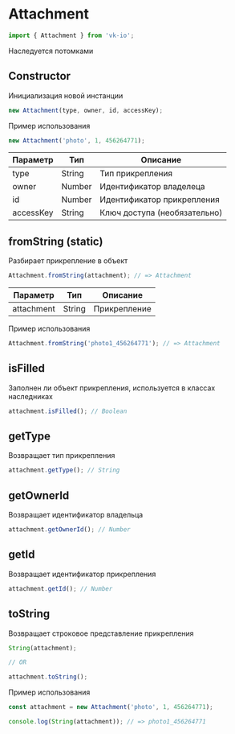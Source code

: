 # Attachment

```js
import { Attachment } from 'vk-io';
```

Наследуется потомками

## Constructor
Инициализация новой инстанции

```js
new Attachment(type, owner, id, accessKey);
```

Пример использования

```js
new Attachment('photo', 1, 456264771);
```

| Параметр  | Тип    | Описание                     |
|-----------|--------|------------------------------|
| type      | String | Тип прикрепления             |
| owner     | Number | Идентификатор владелеца      |
| id        | Number | Идентификатор прикрепления   |
| accessKey | String | Ключ доступа (необязательно) |

## fromString (static)
Разбирает прикрепление в объект

```js
Attachment.fromString(attachment); // => Attachment
```

| Параметр   | Тип    | Описание     |
|------------|--------|--------------|
| attachment | String | Прикрепление |

Пример использования

```js
Attachment.fromString('photo1_456264771'); // => Attachment
```

## isFilled
Заполнен ли объект прикрепления, используется в классах наследниках

```js
attachment.isFilled(); // Boolean
```

## getType
Возвращает тип прикрепления

```js
attachment.getType(); // String
```

## getOwnerId
Возвращает идентификатор владельца

```js
attachment.getOwnerId(); // Number
```

## getId
Возвращает идентификатор прикрепления

```js
attachment.getId(); // Number
```

## toString
Возвращает строковое представление прикрепления

```js
String(attachment);

// OR

attachment.toString();
```

Пример использования

```js
const attachment = new Attachment('photo', 1, 456264771);

console.log(String(attachment)); // => photo1_456264771
```
